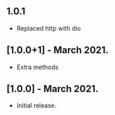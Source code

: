 ## 1.0.1

* Replaced http with dio

## [1.0.0+1] - March 2021.

* Extra methods

## [1.0.0] - March 2021.

* Initial release.
